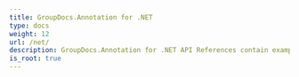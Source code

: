```yaml
---
title: GroupDocs.Annotation for .NET
type: docs
weight: 12
url: /net/
description: GroupDocs.Annotation for .NET API References contain examples, code snippets, and API documentation. It provides namespaces, classes, interfaces, and other API details.
is_root: true
---
```


